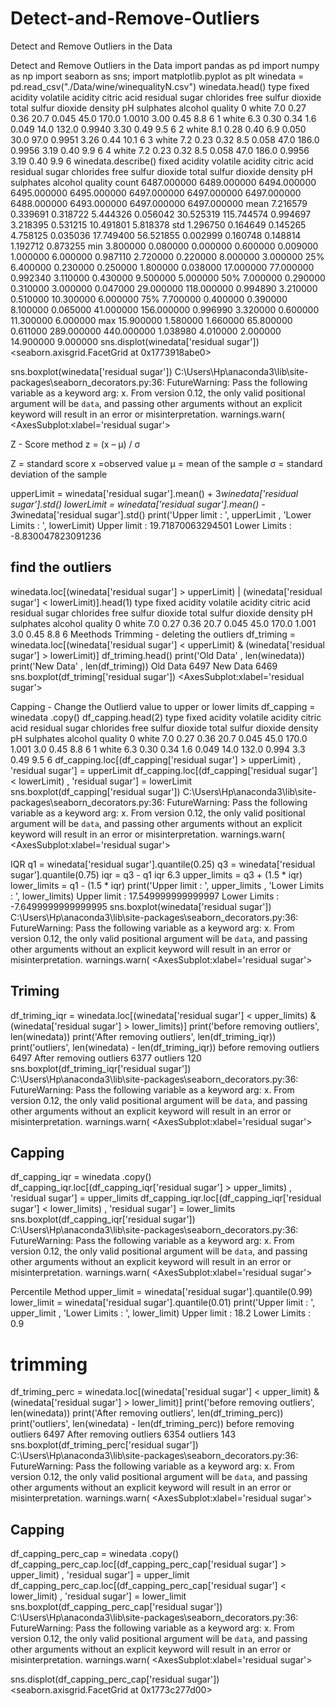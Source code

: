 # Detect-and-Remove-Outliers

Detect and Remove Outliers in the Data



Detect and Remove Outliers in the Data
import pandas as pd
import numpy as np
import seaborn as sns;
import matplotlib.pyplot as plt
winedata = pd.read_csv("./Data/wine/winequalityN.csv")
winedata.head()
type	fixed acidity	volatile acidity	citric acid	residual sugar	chlorides	free sulfur dioxide	total sulfur dioxide	density	pH	sulphates	alcohol	quality
0	white	7.0	0.27	0.36	20.7	0.045	45.0	170.0	1.0010	3.00	0.45	8.8	6
1	white	6.3	0.30	0.34	1.6	0.049	14.0	132.0	0.9940	3.30	0.49	9.5	6
2	white	8.1	0.28	0.40	6.9	0.050	30.0	97.0	0.9951	3.26	0.44	10.1	6
3	white	7.2	0.23	0.32	8.5	0.058	47.0	186.0	0.9956	3.19	0.40	9.9	6
4	white	7.2	0.23	0.32	8.5	0.058	47.0	186.0	0.9956	3.19	0.40	9.9	6
winedata.describe()
fixed acidity	volatile acidity	citric acid	residual sugar	chlorides	free sulfur dioxide	total sulfur dioxide	density	pH	sulphates	alcohol	quality
count	6487.000000	6489.000000	6494.000000	6495.000000	6495.000000	6497.000000	6497.000000	6497.000000	6488.000000	6493.000000	6497.000000	6497.000000
mean	7.216579	0.339691	0.318722	5.444326	0.056042	30.525319	115.744574	0.994697	3.218395	0.531215	10.491801	5.818378
std	1.296750	0.164649	0.145265	4.758125	0.035036	17.749400	56.521855	0.002999	0.160748	0.148814	1.192712	0.873255
min	3.800000	0.080000	0.000000	0.600000	0.009000	1.000000	6.000000	0.987110	2.720000	0.220000	8.000000	3.000000
25%	6.400000	0.230000	0.250000	1.800000	0.038000	17.000000	77.000000	0.992340	3.110000	0.430000	9.500000	5.000000
50%	7.000000	0.290000	0.310000	3.000000	0.047000	29.000000	118.000000	0.994890	3.210000	0.510000	10.300000	6.000000
75%	7.700000	0.400000	0.390000	8.100000	0.065000	41.000000	156.000000	0.996990	3.320000	0.600000	11.300000	6.000000
max	15.900000	1.580000	1.660000	65.800000	0.611000	289.000000	440.000000	1.038980	4.010000	2.000000	14.900000	9.000000
sns.displot(winedata['residual sugar'])
<seaborn.axisgrid.FacetGrid at 0x1773918abe0>

sns.boxplot(winedata['residual sugar'])
C:\Users\Hp\anaconda3\lib\site-packages\seaborn\_decorators.py:36: FutureWarning: Pass the following variable as a keyword arg: x. From version 0.12, the only valid positional argument will be `data`, and passing other arguments without an explicit keyword will result in an error or misinterpretation.
  warnings.warn(
<AxesSubplot:xlabel='residual sugar'>

Z - Score method
z = (x – μ) / σ

Z = standard score x =observed value μ = mean of the sample σ = standard deviation of the sample

upperLimit = winedata['residual sugar'].mean() + 3*winedata['residual sugar'].std()
lowerLimit = winedata['residual sugar'].mean() - 3*winedata['residual sugar'].std()
print('Upper limit : ', upperLimit , 'Lower Limits : ', lowerLimit)
Upper limit :  19.71870063294501 Lower Limits :  -8.830047823091236
## find the outliers

winedata.loc[(winedata['residual sugar'] > upperLimit) | (winedata['residual sugar'] < lowerLimit)].head(1)
type	fixed acidity	volatile acidity	citric acid	residual sugar	chlorides	free sulfur dioxide	total sulfur dioxide	density	pH	sulphates	alcohol	quality
0	white	7.0	0.27	0.36	20.7	0.045	45.0	170.0	1.001	3.0	0.45	8.8	6
Meethods
Trimming - deleting the outliers
df_triming = winedata.loc[(winedata['residual sugar'] < upperLimit) & (winedata['residual sugar'] > lowerLimit)]
df_triming.head()
print('Old Data' , len(winedata))
print('New Data' , len(df_triming))
Old Data 6497
New Data 6469
sns.boxplot(df_triming['residual sugar'])
<AxesSubplot:xlabel='residual sugar'>

Capping - Change the Outlierd value to upper or lower limits
df_capping = winedata .copy()
df_capping.head(2)
type	fixed acidity	volatile acidity	citric acid	residual sugar	chlorides	free sulfur dioxide	total sulfur dioxide	density	pH	sulphates	alcohol	quality
0	white	7.0	0.27	0.36	20.7	0.045	45.0	170.0	1.001	3.0	0.45	8.8	6
1	white	6.3	0.30	0.34	1.6	0.049	14.0	132.0	0.994	3.3	0.49	9.5	6
df_capping.loc[(df_capping['residual sugar'] > upperLimit) , 'residual sugar'] = upperLimit
df_capping.loc[(df_capping['residual sugar'] < lowerLimit) , 'residual sugar'] = lowerLimit
sns.boxplot(df_capping['residual sugar'])
C:\Users\Hp\anaconda3\lib\site-packages\seaborn\_decorators.py:36: FutureWarning: Pass the following variable as a keyword arg: x. From version 0.12, the only valid positional argument will be `data`, and passing other arguments without an explicit keyword will result in an error or misinterpretation.
  warnings.warn(
<AxesSubplot:xlabel='residual sugar'>

IQR
q1 = winedata['residual sugar'].quantile(0.25)
q3 = winedata['residual sugar'].quantile(0.75)
iqr  =  q3 - q1
iqr
6.3
upper_limits = q3 + (1.5 * iqr)
lower_limits = q1 - (1.5 * iqr)
print('Upper limit : ', upper_limits , 'Lower Limits : ', lower_limits)
Upper limit :  17.549999999999997 Lower Limits :  -7.6499999999999995
sns.boxplot(winedata['residual sugar'])
C:\Users\Hp\anaconda3\lib\site-packages\seaborn\_decorators.py:36: FutureWarning: Pass the following variable as a keyword arg: x. From version 0.12, the only valid positional argument will be `data`, and passing other arguments without an explicit keyword will result in an error or misinterpretation.
  warnings.warn(
<AxesSubplot:xlabel='residual sugar'>

## Triming 

df_triming_iqr = winedata.loc[(winedata['residual sugar'] < upper_limits) & (winedata['residual sugar'] > lower_limits)]
print('before removing outliers', len(winedata))
print('After removing outliers', len(df_triming_iqr))
print('outliers', len(winedata) - len(df_triming_iqr))
before removing outliers 6497
After removing outliers 6377
outliers 120
sns.boxplot(df_triming_iqr['residual sugar'])
C:\Users\Hp\anaconda3\lib\site-packages\seaborn\_decorators.py:36: FutureWarning: Pass the following variable as a keyword arg: x. From version 0.12, the only valid positional argument will be `data`, and passing other arguments without an explicit keyword will result in an error or misinterpretation.
  warnings.warn(
<AxesSubplot:xlabel='residual sugar'>

## Capping

df_capping_iqr = winedata .copy()
df_capping_iqr.loc[(df_capping_iqr['residual sugar'] > upper_limits) , 'residual sugar'] = upper_limits
df_capping_iqr.loc[(df_capping_iqr['residual sugar'] < lower_limits) , 'residual sugar'] = lower_limits
sns.boxplot(df_capping_iqr['residual sugar'])
C:\Users\Hp\anaconda3\lib\site-packages\seaborn\_decorators.py:36: FutureWarning: Pass the following variable as a keyword arg: x. From version 0.12, the only valid positional argument will be `data`, and passing other arguments without an explicit keyword will result in an error or misinterpretation.
  warnings.warn(
<AxesSubplot:xlabel='residual sugar'>

Percentile Method
upper_limit = winedata['residual sugar'].quantile(0.99)
lower_limit = winedata['residual sugar'].quantile(0.01)
print('Upper limit : ', upper_limit , 'Lower Limits : ', lower_limit)
Upper limit :  18.2 Lower Limits :  0.9
# trimming

df_triming_perc = winedata.loc[(winedata['residual sugar'] < upper_limit) & (winedata['residual sugar'] > lower_limit)]
print('before removing outliers', len(winedata))
print('After removing outliers', len(df_triming_perc))
print('outliers', len(winedata) - len(df_triming_perc))
before removing outliers 6497
After removing outliers 6354
outliers 143
sns.boxplot(df_triming_perc['residual sugar'])
C:\Users\Hp\anaconda3\lib\site-packages\seaborn\_decorators.py:36: FutureWarning: Pass the following variable as a keyword arg: x. From version 0.12, the only valid positional argument will be `data`, and passing other arguments without an explicit keyword will result in an error or misinterpretation.
  warnings.warn(
<AxesSubplot:xlabel='residual sugar'>

## Capping

df_capping_perc_cap = winedata .copy()
df_capping_perc_cap.loc[(df_capping_perc_cap['residual sugar'] > upper_limit) , 'residual sugar'] = upper_limit
df_capping_perc_cap.loc[(df_capping_perc_cap['residual sugar'] < lower_limit) , 'residual sugar'] = lower_limit
sns.boxplot(df_capping_perc_cap['residual sugar'])
C:\Users\Hp\anaconda3\lib\site-packages\seaborn\_decorators.py:36: FutureWarning: Pass the following variable as a keyword arg: x. From version 0.12, the only valid positional argument will be `data`, and passing other arguments without an explicit keyword will result in an error or misinterpretation.
  warnings.warn(
<AxesSubplot:xlabel='residual sugar'>

sns.displot(df_capping_perc_cap['residual sugar'])
<seaborn.axisgrid.FacetGrid at 0x1773c277d00>

 
